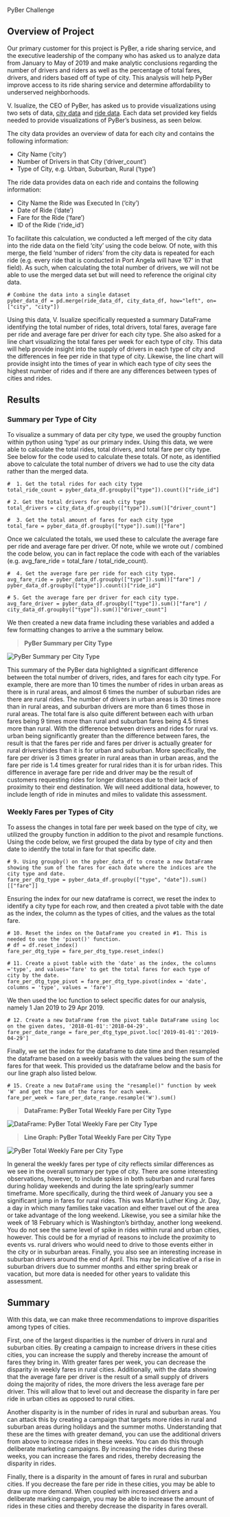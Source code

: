  PyBer Challenge

## Overview of Project

Our primary customer for this project is PyBer, a ride sharing service, and the executive leadership of the company who has asked us to analyze data from January to May of 2019 and make analytic conclusions regarding the number of drivers and riders as well as the percentage of total fares, drivers, and riders based off of type of city.  This analysis will help PyBer improve access to its ride sharing service and determine affordability to underserved neighborhoods.    

V. Isualize, the CEO of PyBer, has asked us to provide visualizations using two sets of data, [city data](https://github.com/MaureenFromuth/PyBer_Analysis/blob/master/city_data.csv) and [ride data](https://github.com/MaureenFromuth/PyBer_Analysis/blob/master/ride_data.csv).  Each data set provided key fields needed to provide visualizations of PyBer’s business, as seen below.  

The city data provides an overview of data for each city and contains the following information:
- City Name (‘city’) 
- Number of Drivers in that City (‘driver_count’)
- Type of City, e.g. Urban, Suburban, Rural (‘type’)


The ride data provides data on each ride and contains the following information:
- City Name the Ride was Executed In (‘city’)
- Date of Ride (‘date’)
- Fare for the Ride (‘fare’)
- ID of the Ride (‘ride_id’)

To facilitate this calculation, we conducted a left merged of the city data into the ride data on the field ‘city’ using the code below.  Of note, with this merge, the field ‘number of riders’ from the city data is repeated for each ride (e.g. every ride that is conducted in Port Angela will have ’67’ in that field).  As such, when calculating the total number of drivers, we will not be able to use the merged data set but will need to reference the original city data.

```
# Combine the data into a single dataset
pyber_data_df = pd.merge(ride_data_df, city_data_df, how="left", on=["city", "city"])
```

Using this data, V. Isualize specifically requested a summary DataFrame identifying the total number of rides, total drivers, total fares, average fare per ride and average fare per driver for each city type.   She also asked for a line chart visualizing the total fares per week for each type of city.  This data will help provide insight into the supply of drivers in each type of city and the differences in fee per ride in that type of city.  Likewise, the line chart will provide insight into the times of year in which each type of city sees the highest number of rides and if there are any differences between types of cities and rides.

## Results


### Summary per Type of City

 To visualize a summary of data per city type, we used the groupby function within python using ‘type’ as our primary index.  Using this data, we were able to calculate the total rides, total drivers, and total fare per city type.  See below for the code used to calculate these totals.  Of note, as identified above to calculate the total number of drivers we had to use the city data rather than the merged data.  

 
```
#  1. Get the total rides for each city type
total_ride_count = pyber_data_df.groupby(["type"]).count()["ride_id"]

# 2. Get the total drivers for each city type
total_drivers = city_data_df.groupby(["type"]).sum()["driver_count"]

#  3. Get the total amount of fares for each city type
total_fare = pyber_data_df.groupby(["type"]).sum()["fare"]

```

Once we calculated the totals, we used these to calculate the average fare per ride and average fare per driver.  Of note, while we wrote out / combined the code below, you can in fact replace the code with each of the variables (e.g. avg_fare_ride = total_fare / total_ride_count).

```
#  4. Get the average fare per ride for each city type. 
avg_fare_ride = pyber_data_df.groupby(["type"]).sum()["fare"] / pyber_data_df.groupby(["type"]).count()["ride_id"] 

# 5. Get the average fare per driver for each city type. 
avg_fare_driver = pyber_data_df.groupby(["type"]).sum()["fare"] / city_data_df.groupby(["type"]).sum()["driver_count"]

```

We then created a new data frame including these variables and added a few formatting changes to arrive a the summary below.

>**PyBer Summary per City Type**

![PyBer Summary per City Type](https://github.com/MaureenFromuth/PyBer_Analysis/blob/master/Summary_PyBer.png)


This summary of the PyBer data highlighted a significant difference between the total number of drivers, rides, and fares for each city type.  For example, there are more than 10 times the number of rides in urban areas as there is in rural areas, and almost 6 times the number of suburban rides are there are rural rides.  The number of drivers in urban areas is 30 times more than in rural areas, and suburban drivers are more than 6 times those in rural areas.  The total fare is also quite different between each with urban fares being 9 times more than rural and suburban fares being 4.5 times more than rural.  With the difference between drivers and rides for rural vs. urban being significantly greater than the difference between fares, the result is that the fares per ride and fares per driver is actually greater for rural drivers/rides than it is for urban and suburban.   More specifically, the fare per driver is 3 times greater in rural areas than in urban areas, and the fare per ride is 1.4 times greater for rural rides than it is for urban rides.  This difference in average fare per ride and driver may be the result of customers requesting rides for longer distances due to their lack of proximity to their end destination.  We will need additional data, however, to include length of ride in minutes and miles to validate this assessment.


### Weekly Fares per Types of City

To assess the changes in total fare per week based on the type of city, we utilized the groupby function in addition to the pivot and resample functions.  Using the code below, we first grouped the data by type of city and then date to identify the total in fare for that specific date.  

```
# 9. Using groupby() on the pyber_data_df to create a new DataFrame showing the sum of the fares for each date where the indices are the city type and date.
fare_per_dtg_type = pyber_data_df.groupby(["type", "date"]).sum()[["fare"]]
```

Ensuring the index for our new dataframe is correct, we reset the index to identify a city type for each row, and then created a pivot table with the date as the index, the column as the types of cities, and the values as the total fare.  

```
# 10. Reset the index on the DataFrame you created in #1. This is needed to use the 'pivot()' function.
# df = df.reset_index()
fare_per_dtg_type = fare_per_dtg_type.reset_index()

# 11. Create a pivot table with the 'date' as the index, the columns ='type', and values='fare' to get the total fares for each type of city by the date. 
fare_per_dtg_type_pivot = fare_per_dtg_type.pivot(index = 'date', columns = 'type', values = 'fare')
```

We then used the loc function to select specific dates for our analysis, namely 1 Jan 2019 to 29 Apr 2019.

```
# 12. Create a new DataFrame from the pivot table DataFrame using loc on the given dates, '2018-01-01':'2018-04-29'.
fare_per_date_range = fare_per_dtg_type_pivot.loc['2019-01-01':'2019-04-29']
```

Finally, we set the index for the dataframe to date time and then resampled the dataframe based on a weekly basis with the values being the sum of the fares for that week.  This provided us the dataframe below and the basis for our line graph also listed below.

```
# 15. Create a new DataFrame using the "resample()" function by week 'W' and get the sum of the fares for each week.
fare_per_week = fare_per_date_range.resample('W').sum()
```


>**DataFrame: PyBer Total Weekly Fare per City Type**

![DataFrame: PyBer Total Weekly Fare per City Type](https://github.com/MaureenFromuth/PyBer_Analysis/blob/master/Total%20Weekly%20Fare%20per%20City%20Type.png)

>**Line Graph: PyBer Total Weekly Fare per City Type**

![PyBer Total Weekly Fare per City Type](https://github.com/MaureenFromuth/PyBer_Analysis/blob/master/Total%20Fares%20by%20City%20Type.png)

In general the weekly fares per type of city reflects similar differences as we see in the overall summary per type of city.  There are some interesting observations, however, to include spikes in both suburban and rural fares during holiday weekends and during the late spring/early summer timeframe.  More specifically, during the third week of January you see a significant jump in fares for rural rides.  This was Martin Luther King Jr. Day, a day in which many families take vacation and either travel out of the area or take advantage of the long weekend.  Likewise, you see a similar hike the week of 18 February which is Washington’s birthday, another long weekend.  You do not see the same level of spike in rides within rural and urban cities, however.  This could be for a myriad of reasons to include the proximity to events vs. rural drivers who would need to drive to those events either in the city or in suburban areas.  Finally, you also see an interesting increase in suburban drivers around the end of April.  This may be indicative of a rise in suburban drivers due to summer months and either spring break or vacation, but more data is needed for other years to validate this assessment.  


## Summary

With this data, we can make three recommendations to improve disparities among types of cities.  

First, one of the largest disparities is the number of drivers in rural and suburban cities.  By creating a campaign to increase drivers in these cities cities, you can increase the supply and thereby increase the amount of fares they bring in.  With greater fares per week, you can decrease the disparity in weekly fares in rural cities.  Additionally, with the data showing that the average fare per driver is the result of a small supply of drivers doing the majority of rides, the more drivers the less average fare per driver.  This will allow that to level out and decrease the disparity in fare per ride in urban cities as opposed to rural cities.

Another disparity is in the number of rides in rural and suburban areas.  You can attack this by creating a campaign that targets more rides in rural and suburban areas during holidays and the summer moths.  Understanding that these are the times with greater demand, you can use the additional drivers from above to increase rides in these weeks.  You can do this through deliberate marketing campaigns.  By increasing the rides during these weeks, you can increase the fares and rides, thereby decreasing the disparity in rides.

Finally, there is a disparity in the amount of fares in rural and suburban cities.  If you decrease the fare per ride in these cities, you may be able to draw up more demand.  When coupled with increased drivers and a deliberate marking campaign, you may be able to increase the amount of rides in these cities and thereby decrease the disparity in fares overall.   
